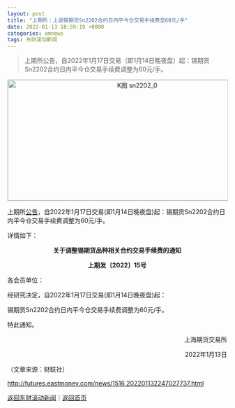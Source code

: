 ```yaml
---
layout: post
title: "上期所：上调锡期货Sn2202合约日内平今仓交易手续费至60元/手"
date: 2022-01-13 18:59:19 +0800
categories: emnews
tags: 东财滚动新闻
---
```

> 上期所公告，自2022年1月17日交易（即1月14日晚夜盘）起：锡期货Sn2202合约日内平今仓交易手续费调整为60元/手。

<!-- EM_StockImg_Start --><p style="text-align:center;"><a href="http://quote.eastmoney.com/unify/r/113.sn2202" data-code="sn2202|113|1" data-code2="sn2202|113|14|" class="EmImageRemark" target="_blank"><img src="https://webquoteklinepic.eastmoney.com/GetPic.aspx?nid=113.sn2202&imageType=k&token=28dfeb41d35cc81d84b4664d7c23c49f&at=1" border="0" alt="K图 sn2202_0" data-code="K sn2202|113|1" data-code2="K sn2202|113|14|" style="border:#d1d1d1 1px solid;" width="578" height="276" /></a></p><!-- EM_StockImg_End --><p>上期所<span id="Info.3332"><a href="http://data.eastmoney.com/notices/" class="infokey">公告</a></span>，自2022年1月17日交易(即1月14日晚夜盘)起：锡期货Sn2202合约日内平今仓交易手续费调整为60元/手。</p><p>详情如下：</p><p style="text-align:center;"><strong>关于调整锡期货品种相关合约交易手续费的通知 </strong></p><p style="text-align:center;"><strong>上期发〔2022〕15号</strong> </p><p>各会员单位：</p><p>经研究决定，自2022年1月17日交易(即1月14日晚夜盘)起：</p><p>锡期货Sn2202合约日内平今仓交易手续费调整为60元/手。</p><p>特此通知。</p><p style="text-align:right;">上海期货交易所</p><p style="text-align:right;">2022年1月13日</p><p class="em_media">（文章来源：财联社）</p>

<http://futures.eastmoney.com/news/1516,202201132247027737.html>

[返回东财滚动新闻](//finews.withounder.com/emnews/)｜[返回首页](//finews.withounder.com/)